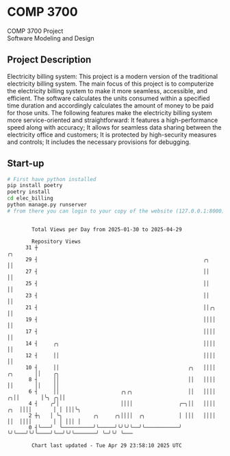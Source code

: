 # COMP 3700
COMP 3700 Project  
Software Modeling and Design
## Project Description
Electricity billing system: This project is a modern version of the traditional electricity billing system. The main focus of this project is to computerize the electricity billing system to make it more seamless, accessible, and efficient. The software calculates the units consumed within a specified time duration and accordingly calculates the amount of money to be paid for those units. The following features make the electricity billing system more service-oriented and straightforward: It features a high-performance speed along with accuracy; It allows for seamless data sharing between the electricity office and customers; It is protected by high-security measures and controls; It includes the necessary provisions for debugging.

## Start-up
```bash
# First have python installed
pip install poetry
poetry install
cd elec_billing
python manage.py runserver
# from there you can login to your copy of the website (127.0.0.1:8000), default creds are admin/admin
```

```

        Total Views per Day from 2025-01-30 to 2025-04-29

        Repository Views
      31 ┼                                                                             ╭╮
      29 ┤                                                      ╭╮                     ││
      27 ┤                                                      ││                     ││
      25 ┤                                                      ││                     ││
      23 ┤                                                      ││                     ││
      21 ┤                                                      ││╭╮                   ││
      19 ┤                                                      ││││                   ││
      17 ┤                                                      ││││                   ││
      14 ┤     ╭╮                                               ││││                   ││
      12 ┤     ││                                               ││││                   ││
      10 ┤     ││                                          ╭╮   ││││          ╭╮       ││    ╭╮
       8 ┤     ││                                          ││   ││││          ││       ││    ││
       6 ┤     ││                    ╭╮╭╮                  ││   ││││        ╭╮││       │╰╮ ╭╮││
       4 ┤    ╭╯│                    ││││               ╭─╮││   ││││    ╭╮  ││││       │ │ │││╰╮
       2 ┼╮   │ ╰╮          ╭╮     ╭╮││││  ╭╮           │ │││   ││││    ││  ││││       │ │ │││ │
       0 ┤╰───╯  ╰──────────╯╰─────╯╰╯╰╯╰──╯╰───────────╯ ╰╯╰───╯╰╯╰────╯╰──╯╰╯╰───────╯ ╰─╯╰╯ ╰───

        Chart last updated - Tue Apr 29 23:58:10 2025 UTC
        
```
